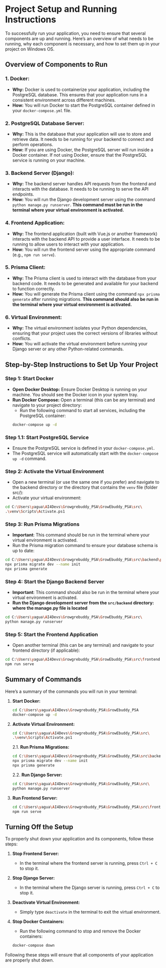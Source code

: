 # Project Setup and Running Instructions

To successfully run your application, you need to ensure that several components are up and running. Here’s an overview of what needs to be running, why each component is necessary, and how to set them up in your project on Windows OS.

## Overview of Components to Run

### 1. Docker:
- **Why:** Docker is used to containerize your application, including the PostgreSQL database. This ensures that your application runs in a consistent environment across different machines.
- **How:** You will run Docker to start the PostgreSQL container defined in your `docker-compose.yml` file.

### 2. PostgreSQL Database Server:
- **Why:** This is the database that your application will use to store and retrieve data. It needs to be running for your backend to connect and perform operations.
- **How:** If you are using Docker, the PostgreSQL server will run inside a Docker container. If not using Docker, ensure that the PostgreSQL service is running on your machine.

### 3. Backend Server (Django):
- **Why:** The backend server handles API requests from the frontend and interacts with the database. It needs to be running to serve the API endpoints.
- **How:** You will run the Django development server using the command `python manage.py runserver`. **This command must be run in the terminal where your virtual environment is activated.**

### 4. Frontend Application:
- **Why:** The frontend application (built with Vue.js or another framework) interacts with the backend API to provide a user interface. It needs to be running to allow users to interact with your application.
- **How:** You will run the frontend server using the appropriate command (e.g., `npm run serve`).

### 5. Prisma Client:
- **Why:** The Prisma client is used to interact with the database from your backend code. It needs to be generated and available for your backend to function correctly.
- **How:** You will generate the Prisma client using the command `npx prisma generate` after running migrations. **This command should also be run in the terminal where your virtual environment is activated.**

### 6. Virtual Environment:
- **Why:** The virtual environment isolates your Python dependencies, ensuring that your project uses the correct versions of libraries without conflicts.
- **How:** You will activate the virtual environment before running your Django server or any other Python-related commands.

## Step-by-Step Instructions to Set Up Your Project

### Step 1: Start Docker
- **Open Docker Desktop:** Ensure Docker Desktop is running on your machine. You should see the Docker icon in your system tray.
- **Run Docker Compose:** Open a terminal (this can be any terminal) and navigate to your project directory:
  - Run the following command to start all services, including the PostgreSQL container:
  ```bash
  docker-compose up -d
  ```

### Step 1.1: Start PostgreSQL Service
- Ensure the PostgreSQL service is defined in your `docker-compose.yml`.
- The PostgreSQL service will automatically start with the `docker-compose up -d` command.

### Step 2: Activate the Virtual Environment
- Open a new terminal (or use the same one if you prefer) and navigate to the backend directory or the directory that contains the `venv` file (folder src/):
- Activate your virtual environment:
```bash
cd C:\Users\yagua\AI4Devs\Growgrebuddy_PSA\GrowEbuddy_PSA\src\
.\venv\Scripts\Activate.ps1
```

### Step 3: Run Prisma Migrations
- **Important**: This command should be run in the terminal where your virtual environment is activated.
- Run the Prisma migration command to ensure your database schema is up to date:
```bash
cd C:\Users\yagua\AI4Devs\Growgrebuddy_PSA\GrowEbuddy_PSA\src\backend\prisma
npx prisma migrate dev --name init
npx prisma generate
```

### Step 4: Start the Django Backend Server
- **Important**: This command should also be run in the terminal where your virtual environment is activated.
- **Run the Django development server from the `src/backend` directory: where the manage.py file is located**
```bash
cd C:\Users\yagua\AI4Devs\Growgrebuddy_PSA\GrowEbuddy_PSA\src\
python manage.py runserver
```

### Step 5: Start the Frontend Application
- Open another terminal (this can be any terminal) and navigate to your frontend directory (if applicable):
```bash
cd C:\Users\yagua\AI4Devs\Growgrebuddy_PSA\GrowEbuddy_PSA\src\frontend
npm run serve
```

## Summary of Commands

Here’s a summary of the commands you will run in your terminal:

1. **Start Docker:**
   ```bash
   cd C:\Users\yagua\AI4Devs\Growgrebuddy_PSA\GrowEbuddy_PSA
   docker-compose up -d
   ```
2. **Activate Virtual Environment:**
   ```bash
   cd C:\Users\yagua\AI4Devs\Growgrebuddy_PSA\GrowEbuddy_PSA\src\
   .\venv\Scripts\Activate.ps1
   ```
   2.1. **Run Prisma Migrations:**  <!-- This command should be run in the terminal where your virtual environment is activated -->
   ```bash
   cd C:\Users\yagua\AI4Devs\Growgrebuddy_PSA\GrowEbuddy_PSA\src\backend\prisma
   npx prisma migrate dev --name init
   npx prisma generate
   ```
   2.2. **Run Django Server:**  <!-- This command should also be run in the terminal where your virtual environment is activated -->
   ```bash
   cd C:\Users\yagua\AI4Devs\Growgrebuddy_PSA\GrowEbuddy_PSA\src\
   python manage.py runserver
   ```
3. **Run Frontend Server:**
   ```bash
   cd C:\Users\yagua\AI4Devs\Growgrebuddy_PSA\GrowEbuddy_PSA\src\frontend
   npm run serve
   ```

## Turning Off the Setup

To properly shut down your application and its components, follow these steps:

1. **Stop Frontend Server:**
   - In the terminal where the frontend server is running, press `Ctrl + C` to stop it.

2. **Stop Django Server:**
   - In the terminal where the Django server is running, press `Ctrl + C` to stop it.

3. **Deactivate Virtual Environment:**
   - Simply type `deactivate` in the terminal to exit the virtual environment.

4. **Stop Docker Containers:**
   - Run the following command to stop and remove the Docker containers:
   ```bash
   docker-compose down
   ```

Following these steps will ensure that all components of your application are properly shut down. 